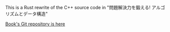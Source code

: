   This is a Rust rewrite of the C++ source code in "問題解決力を鍛える! アルゴリズムとデータ構造"

  [Book's Git repository is here](https://github.com/drken1215/book_algorithm_solution)
